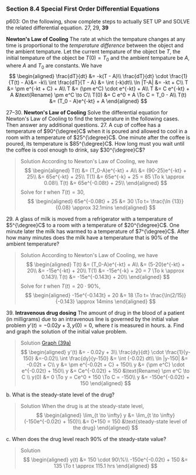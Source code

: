 ### Section 8.4 Special First Order Differential Equations
p603: On the following, show complete steps to actually SET UP and SOLVE the related differential equation. 27, 29, **39**

**Newton's Law of Cooling**
The rate at which the tempature changes at any time is proportional to the _temperature difference_ between the object and the ambient tempature. Let the current tempature of the object be $T$, the initial tempature of the object be $T(0) = T_0$ and the ambient tempature be $A$, where $A$ and $T_0$ are constants. We have
$$
\begin{aligned}
\frac{dT}{dt} &= -k(T - A)\\
\frac{dT}{dt} \cdot \frac{1}{T(t) - A}&= -k\\
\int \frac{dT}{T - A} &= \int (-k)dt\\
\ln |T-A| &= -kt + C\\
T &= \pm e^{-kt + C} + A\\
T &= (\pm e^C) \cdot e^{-kt} + A\\
T &= C e^{-kt} + A &\text{Rename} \pm e^C \to C\\
T(0) &= C e^0 + A \To C = T_0 - A\\
T(t) &= (T_0 - A)e^{-kt} + A
\end{aligned}
$$

27–30\. **Newton's Law of Cooling** Solve the differential equation for Newton's Law of Cooling to find the temperature in the following cases. Then answer any additional questions.
27\. A cup of coffee has a temperature of $90^{\degree}C$ when it is poured and allowed to cool in a room with a temperature of $25^{\degree}C$. One minute after the coffee is poured, its temperature is $85^{\degree}C$. How long must you wait until the coffee is cool enough to drink, say $30^{\degree}C$?
>Solution
According to Newton's Law of Cooling, we have
$$
\begin{aligned}
T(t) &= (T_0-A)e^{-kt} + A\\
&= (90-25)e^{-kt} + 25\\
&= 65e^{-kt} + 25\\
T(1) &= 65e^{-k} + 25 = 85 \To k \approx 0.08\\
T(t) &= 65e^{-0.08t} + 25\\
\end{aligned}
$$
Solve for $t$ when $T(t) = 30$,
$$
\begin{aligned}
65e^{-0.08t} + 25 &= 30 \To t= \frac{\ln {13}}{0.08} \approx 32.1mins
\end{aligned}
$$

29\. A glass of milk is moved from a refrigerator with a temperature of $5^{\degree}C$ to a room with a temperature of $20^{\degree}C$. One minute later the milk has warmed to a temperature of $7^{\degree}C$. After how many minutes does the milk have a temperature that is $90\%$ of the ambient temperature?
>Solution
According to Newton's Law of Cooling, we have
$$
\begin{aligned}
T(t) &= (T_0-A)e^{-kt} + A\\
&= (5-20)e^{-kt} + 20\\
&= -15e^{-kt} + 20\\
T(1) &= -15e^{-k} + 20 = 7 \To k \approx 0.143\\
T(t) &= -15e^{-0.143t} + 20\\
\end{aligned}
$$
Solve for $t$ when $T(t) = 20\cdot 90\%$,
$$
\begin{aligned}
-15e^{-0.143t} + 20 &= 18 \To t= \frac{\ln(2/15)}{-0.143} \approx 14mins
\end{aligned}
$$

39\. **Intravenous drug dosing** The amount of drug in the blood of a patient (in milligrams) due to an intravenous line is governed by the initial value problem $y'(t) = - 0.02y + 3, y(0) = 0$, where $t$ is measured in hours.
a. Find and graph the solution of the initial value problem.
>Solution
[Graph (39a)](https://www.geogebra.org/graphing/D8GJvuxQ)
$$
\begin{aligned}
y'(t) &= - 0.02y + 3\\
\frac{dy}{dt} \cdot \frac{1}{y-150} &=-0.02\\
\int \frac{dy}{y-150} &= \int (-0.02) dt\\
\ln |y-150| &= -0.02t + C\\
y &= \pm e^{-0.02t + C} + 150\\
y &= {\pm e^C} \cdot e^{-0.02t} + 150\\
y &= Ce^{-0.02t} + 150 &\text{Rename} \pm e^C \to C \\
y(0) &= 0 \To y = Ce^0 + 150 \To C = -150\\
y &= -150e^{-0.02t} + 150
\end{aligned}
$$

b. What is the steady-state level of the drug?
>Solution
When the drug is at the steady-state level,
$$
\begin{aligned}
\lim_{t \to \infty} y &= \lim_{t \to \infty} (-150e^{-0.02t} + 150)\\
&= 0+150 = 150 &\text{steady-state level of the drug}
\end{aligned}
$$

c. When does the drug level reach $90\%$ of the steady-state value?
>Solution
$$
\begin{aligned}
y(t) &= 150 \cdot 90\%\\
-150e^{-0.02t} + 150 &= 135 \To t \approx 115.1 hrs
\end{aligned}
$$
